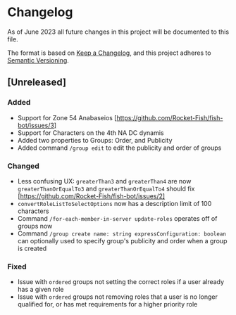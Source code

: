 # Changelog

As of June 2023 all future changes in this project will be documented to this file.

The format is based on [Keep a Changelog](https://keepachangelog.com/en/1.0.0/),
and this project adheres to [Semantic Versioning](https://semver.org/spec/v2.0.0.html).

## [Unreleased]

### Added

-   Support for Zone 54 Anabaseios [https://github.com/Rocket-Fish/fish-bot/issues/3]
-   Support for Characters on the 4th NA DC dynamis
-   Added two properties to Groups: Order, and Publicity
-   Added command `/group edit` to edit the publicity and order of groups

### Changed

-   Less confusing UX: `greaterThan3` and `greaterThan4` are now `greaterThanOrEqualTo3` and `greaterThanOrEqualTo4` should fix [https://github.com/Rocket-Fish/fish-bot/issues/2]
-   `convertRoleListToSelectOptions` now has a description limit of 100 characters
-   Command `/for-each-member-in-server update-roles` operates off of groups now
-   Command `/group create name: string expressConfiguration: boolean` can optionally used to specify group's publicity and order when a group is created

### Fixed

-   Issue with `ordered` groups not setting the correct roles if a user already has a given role
-   Issue with `ordered` groups not removing roles that a user is no longer qualified for, or has met requirements for a higher priority role
